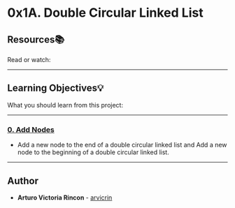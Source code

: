 # 0x1A. Double Circular Linked List

## Resources:books:
Read or watch:

---
## Learning Objectives:bulb:
What you should learn from this project:

---

### [0. Add Nodes](0-add_node.c)
* Add a new node to the end of a double circular linked list and Add a new node to the beginning of a double circular linked list.

---

## Author
* **Arturo Victoria Rincon** - [arvicrin](https://github.com/arvicrin)
